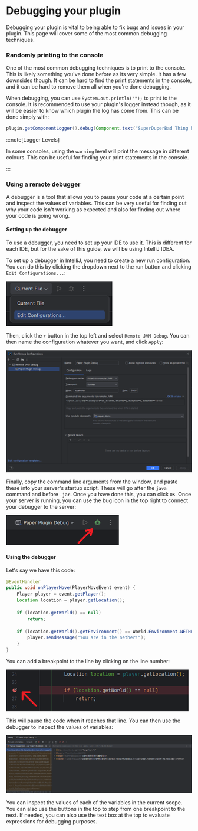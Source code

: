 # Debugging your plugin

Debugging your plugin is vital to being able to fix bugs and issues in your plugin. This page will cover some of the most common debugging techniques.

### Randomly printing to the console

One of the most common debugging techniques is to print to the console. This is likely something you've done before as its very simple. 
It has a few downsides though. It can be hard to find the print statements in the console, and it can be hard to remove them all when you're done debugging.

When debugging, you can use `System.out.println("");` to print to the console. It is recommended to use your plugin's logger instead though, 
as it will be easier to know which plugin the log has come from. This can be done simply with:

```java
plugin.getComponentLogger().debug(Component.text("SuperDuperBad Thing has happened"));
```

:::note[Logger Levels]

In some consoles, using the `warning` level will print the message in different colours.
This can be useful for finding your print statements in the console.

:::

### Using a remote debugger

A debugger is a tool that allows you to pause your code at a certain point and inspect the values of variables.
This can be very useful for finding out why your code isn't working as expected and also for finding out where your code is going wrong.

#### Setting up the debugger

To use a debugger, you need to set up your IDE to use it. This is different for each IDE, but for the sake of this guide, we will be using IntelliJ IDEA.

To set up a debugger in IntelliJ, you need to create a new run configuration.
You can do this by clicking the dropdown next to the run button and clicking `Edit Configurations...`:

![](./assets/config_dropdown.png)

Then, click the `+` button in the top left and select `Remote JVM Debug`. You can then name the configuration whatever you want, and click `Apply`:

![](./assets/config_add.png)

Finally, copy the command line arguments from the window, and paste these into your server's startup script. 
These will go after the `java` command and before `-jar`. Once you have done this, you can click `OK`.
Once your server is running, you can use the bug icon in the top right to connect your debugger to the server:

![](./assets/debugger_connect.png)

#### Using the debugger

Let's say we have this code:

```java
@EventHandler
public void onPlayerMove(PlayerMoveEvent event) {
    Player player = event.getPlayer();
    Location location = player.getLocation();
    
    if (location.getWorld() == null)
        return;

    if (location.getWorld().getEnvironment() == World.Environment.NETHER) {
        player.sendMessage("You are in the nether!");
    }
}
```

You can add a breakpoint to the line by clicking on the line number:

![](./assets/add_breakpoints.png)

This will pause the code when it reaches that line. You can then use the debugger to inspect the values of variables:

![](./assets/debugger_use.png)

You can inspect the values of each of the variables in the current scope. 
You can also use the buttons in the top to step from one breakpoint to the next.
If needed, you can also use the text box at the top to evaluate expressions for debugging purposes.
